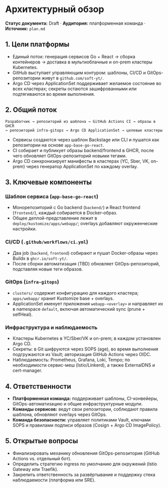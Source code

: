 # Архитектурный обзор

**Статус документа:** Draft · **Аудитория:** платформенная команда · **Источник:** `plan.md`

## 1. Цели платформы
- Единый поток: генерация сервисов Go + React → сборка контейнеров → доставка в мультиоблачные и on-prem кластеры Kubernetes.
- GitHub выступает управляющим контуром: шаблоны, CI/CD и GitOps-репозитории живут в `github.com/soft-yt/`.
- Argo CD через ApplicationSet поддерживает желаемое состояние во всех кластерах; секреты остаются зашифрованными или подтягиваются во время выполнения.

## 2. Общий поток
```
Разработчик → репозиторий из шаблона → GitHub Actions CI → образы в GHCR
→ репозиторий infra-gitops → Argo CD ApplicationSet → целевые кластеры
```

- Сервисы создаются через шаблон Backstage или CLI и пушатся как репозитории на основе `app-base-go-react`.
- CI собирает и публикует образы backend/frontend в GHCR, после чего обновляет GitOps-репозиторий новыми тегами.
- Argo CD синхронизирует манифесты в кластерах (YC, Sber, VK, on-prem) через генератор ApplicationSet по каждому overlay.

## 3. Ключевые компоненты
### Шаблон сервиса (`app-base-go-react`)
- Монорепозиторий с Go backend (`backend/`) и React frontend (`frontend/`), каждый собирается в Docker-образ.
- Общее деплой-представление лежит в `deploy/kustomize/apps/webapp/`; overlays добавляют окруженческие настройки.

### CI/CD (`.github/workflows/ci.yml`)
- Два job (`backend`, `frontend`) собирают и пушат Docker-образы через Buildx в `ghcr.io/soft-yt/`.
- После сборки автоматизация (TBD) обновляет GitOps-репозиторий, подставляя новые теги образов.

### GitOps (`infra-gitops`)
- `clusters/` содержит конфигурацию для каждого кластера; `apps/webapp/` хранит Kustomize base + overlays.
- ApplicationSet именует приложения `webapp-<overlay>` и направляет их в namespace `default`, включая автоматический sync (prune + selfHeal).

### Инфраструктура и наблюдаемость
- Кластеры Kubernetes в YC/Sber/VK и on-prem; в каждом установлен Argo CD.
- Секреты: в Git шифруются через SOPS (age), во время выполнения подгружаются из Vault; авторизация GitHub Actions через OIDC.
- Наблюдаемость: Prometheus, Grafana, Loki, Tempo; по необходимости сервис-меш (Istio/Linkerd), а также ExternalDNS и cert-manager.

## 4. Ответственности
- **Платформенная команда:** поддерживает шаблоны, CI-конвейеры, GitOps-автоматизацию и общие инфраструктурные модули.
- **Команды сервисов:** ведут свои репозитории, соблюдают правила шаблона, обновляют overlays через GitOps.
- **Команда безопасности:** управляет политиками Vault, ключами SOPS и правилами подписи образов (Cosign + Argo CD ImagePolicy).

## 5. Открытые вопросы
- Финализировать механику обновления GitOps-репозитория (GitHub Actions vs. отдельный бот).
- Определить стратегию ingress по умолчанию для окружений (Istio Gateway или Traefik).
- Закрепить ответственность за развёртывание и поддержку стека наблюдаемости (платформа или SRE).
